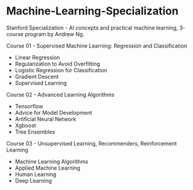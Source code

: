 # Machine-Learning-Specialization
Stanford Specialization - AI concepts and practical machine learning, 3-course program by Andrew Ng.

Course 01 - Supervised Machine Learning: Regression and Classification

* Linear Regression
* Regularization to Avoid Overfitting
* Logistic Regression for Classification
* Gradient Descent
* Supervised Learning

Course 02 - Advanced Learning Algorithms

*  Tensorflow
*  Advice for Model Development
*  Artificial Neural Network
*  Xgboost
*  Tree Ensembles
  
Course 03 - Unsupervised Learning, Recommenders, Reinforcement Learning

* Machine Learning Algorithms
* Applied Machine Learning
* Human Learning
* Deep Learning
